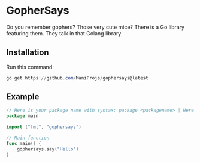 # GopherSays
Do you remember gophers? Those very cute mice? There is a Go library featuring them. They talk in that Golang library

## Installation
Run this command:
```powershell
go get https://github.com/ManiProjs/gophersays@latest
```

## Example

```go
// Here is your package name with syntax: package <packagename> | Here we use 'main'
package main

import ("fmt", "gophersays")

// Main function
func main() {
    gophersays.say("Hello")
}
```
